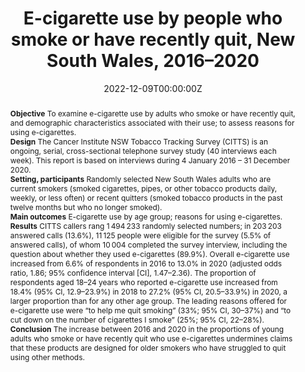 ﻿---
title: "E-cigarette use by people who smoke or have recently quit, New South Wales, 2016–2020"
abstract: "**Objective**
To examine e-cigarette use by adults who smoke or have recently quit, and demographic characteristics associated with their use; to assess reasons for using e-cigarettes.
<br>**Design**
The Cancer Institute NSW Tobacco Tracking Survey (CITTS) is an ongoing, serial, cross-sectional telephone survey study (40 interviews each week). This report is based on interviews during 4 January 2016 – 31 December 2020.
<br>**Setting, participants**
Randomly selected New South Wales adults who are current smokers (smoked cigarettes, pipes, or other tobacco products daily, weekly, or less often) or recent quitters (smoked tobacco products in the past twelve months but who no longer smoked).
<br>**Main outcomes**
E-cigarette use by age group; reasons for using e-cigarettes.
<br>**Results**
CITTS callers rang 1 494 233 randomly selected numbers; in 203 203 answered calls (13.6%), 11 125 people were eligible for the survey (5.5% of answered calls), of whom 10 004 completed the survey interview, including the question about whether they used e-cigarettes (89.9%). Overall e-cigarette use increased from 6.6% of respondents in 2016 to 13.0% in 2020 (adjusted odds ratio, 1.86; 95% confidence interval [CI], 1.47–2.36). The proportion of respondents aged 18–24 years who reported e-cigarette use increased from 18.4% (95% CI, 12.9–23.9%) in 2018 to 27.2% (95% CI, 20.5–33.9%) in 2020, a larger proportion than for any other age group. The leading reasons offered for e-cigarette use were “to help me quit smoking” (33%; 95% CI, 30–37%) and “to cut down on the number of cigarettes I smoke” (25%; 95% CI, 22–28%).
<br>**Conclusion**
The increase between 2016 and 2020 in the proportions of young adults who smoke or have recently quit who use e-cigarettes undermines claims that these products are designed for older smokers who have struggled to quit using other methods."
authors:
- Becky Freeman
- Katherine Owen
- Sandra Rickards
- Alecia Brooks
- author
- Anita Dessaix
date: "2022-12-09T00:00:00Z"
doi: "10.5694/mja2.51811"
featured: false
image:
  caption: 'Image credit: [Adobe Stock]'
  focal_point: ""
  preview_only: false
projects:
- CITTS
publication: 'The Medical Journal of Australia'
publication_short: ""
publication_types:
- "2"
publishDate: "2022-12-09T00:00:00Z"
summary: An examination of e-cigarette use among those who smoke or have recently quit, showing e-cigarette use doubled over the period from 2016 to 2020.
tags:
- Smoking
- Vaping
url_source: "https://onlinelibrary.wiley.com/doi/full/10.5694/mja2.51811"
---
